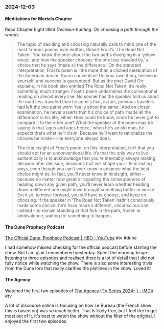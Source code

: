 ### 2024-12-03

#### Meditations for Mortals Chapter 
Read Chapter Eight titled  _Decision-hunting: On choosing a path through the woods_

> The topic of deciding and choosing naturally calls to mind one of the most famous poems ever written, Robert Frost’s ‘The Road Not Taken.’ You know the one: about the two paths diverging in a ‘yellow wood,’ and how the speaker chooses ‘the one less traveled by,’ a choice that he says ‘made all the difference.’ On the standard interpretation, Frost’s poem is little more than a clichéd celebration of the American dream. Spurn convention! Do your own thing, believe in yourself, and success is guaranteed! But as the poet David Orr explains, in his book also entitled The Road Not Taken, it’s really something much stranger. Frost’s poem undermines the conventional reading on almost every line. No sooner has the speaker told us about the road less traveled than he admits that, in fact, previous travelers had left the two paths worn ‘really about the same.’ And on closer examination, he never asserts that his choice of path ‘made all the difference’ in his life, either. How could he know, since he never got to compare it to the other one? What the speaker of the poem may be saying is that ‘ages and ages hence,’ when he’s an old man, he expects that’s what he’ll claim. Because he’ll want to rationalize the choices he made – like everyone always does.
> 
> The true insight of Frost’s poem, on this interpretation, isn’t that you should opt for an unconventional life. It’s that the only way to live authentically is to acknowledge that you’re inevitably always making decision after decision, decisions that will shape your life in lasting ways, even though you can’t ever know in advance what the best choice might be. In fact, you’ll never know in hindsight, either – because no matter how great or appalling the consequences of heading down any given path, you’ll never learn whether heading down a different one might have brought something better or worse. Even so, to move forward, you still have to choose, and keep on choosing. If the speaker in ‘The Road Not Taken’ hadn’t consciously made some choice, he’d have made a different, unconscious one instead – to remain standing at that fork in the path, frozen in ambivalence, waiting for something to happen.

#### The Dune Prophecy Podcast
[The Official Dune: Prophecy Podcast | HBO - YouTube](https://www.youtube.com/playlist?list=PLO79iP69FaZPiplPugys7l_9jNnS0a3oT) #tv #dune

I had somehow missed checking for the official podcast before starting the show. But I am glad I remembered yesterday. Spent the morning binge-listening to three episodes and realised there is a lot of detail that I did not fully notice while watching the show. There is also some interesting trivia from the Dune lore that really clarifies the plotlines in the show. Loved it!

#### The Agency
Watched the first two episodes of [The Agency (TV Series 2024– ) - IMDb](https://www.imdb.com/title/tt26656917/) #tv 

A lot of discourse online is focusing on how Le Bureau (the French show this is based on) was _so much_ better. That is likely true, but I feel like to get most out of it, it's best to watch the show without the filter of the original. I enjoyed the first two episodes.